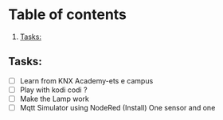 # Table of contents

1. [Tasks:](#task)


## Tasks: <a name="task"></a>

- [ ] Learn from KNX Academy-ets e campus
- [ ] Play with kodi codi ?
- [ ] Make the Lamp work
- [ ] Mqtt Simulator using NodeRed (Install) 
One sensor and one 
